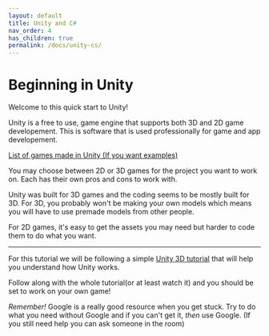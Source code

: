 ```yaml
---
layout: default
title: Unity and C#
nav_order: 4
has_children: true
permalink: /docs/unity-cs/
---
```


# Beginning in Unity

Welcome to this quick start to Unity!

Unity is a free to use, game engine that supports both 3D and 2D game developement. This is software that is used professionally for game and app developement.

[List of games made in Unity (If you want examples)](https://en.wikipedia.org/wiki/List_of_Unity_games)


You may choose between 2D or 3D games for the project you want to work on. Each has their own pros and cons to work with. 

Unity was built for 3D games and the coding seems to be  mostly built for 3D. For 3D, you probably won't be making your own models which means you will have to use premade models from other people. 

For 2D games, it's easy to get the assets you may need but harder to code them to do what you want. 
** **

For this tutorial we will be following a simple [Unity 3D tutorial](https://www.youtube.com/watch?v=RFlh8pTf4DU&list=PLX2vGYjWbI0Q-s4_lX0h4i2zbZqlg4OfF) that will help you understand how Unity works.


Follow along with the whole tutorial(or at least watch it) and you should be set to work on your own game! 

*Remember!* Google is a really good resource when you get stuck. Try to do what you need without Google and if you can't get it, *then* use Google. (If you still need help you can ask someone in the room)
